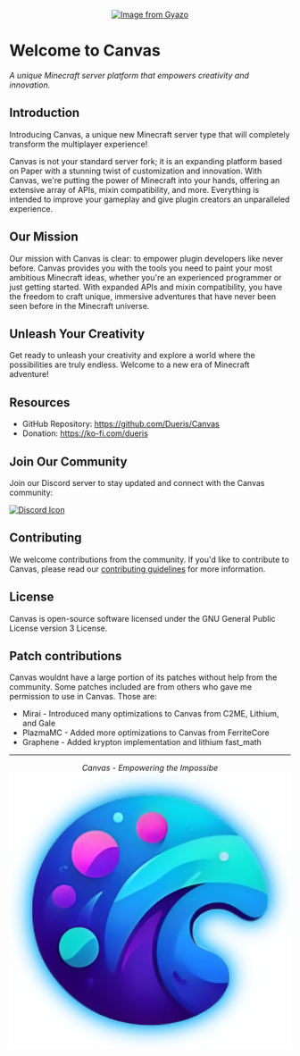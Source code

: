 <br>
<div align="center">
  <a href="https://gyazo.com/d7be938a9e911f14b106d5c8f1bf12b1"><img src="https://i.gyazo.com/d7be938a9e911f14b106d5c8f1bf12b1.png" alt="Image from Gyazo" width="620"/></a>
</div>
<!DOCTYPE html>
<html>
<body>
  <h1>Welcome to Canvas</h1>
  <p><em>A unique Minecraft server platform that empowers creativity and innovation.</em></p>

  <h2>Introduction</h2>

  <p>Introducing Canvas, a unique new Minecraft server type that will completely transform the multiplayer experience!</p>

  <p>Canvas is not your standard server fork; it is an expanding platform based on Paper with a stunning twist of customization and innovation. With Canvas, we're putting the power of Minecraft into your hands, offering an extensive array of APIs, mixin compatibility, and more. Everything is intended to improve your gameplay and give plugin creators an unparalleled experience.</p>

  <h2>Our Mission</h2>
  <p>Our mission with Canvas is clear: to empower plugin developers like never before. Canvas provides you with the tools you need to paint your most ambitious Minecraft ideas, whether you're an experienced programmer or just getting started. With expanded APIs and mixin compatibility, you have the freedom to craft unique, immersive adventures that have never been seen before in the Minecraft universe.</p>

  <h2>Unleash Your Creativity</h2>
  <p>Get ready to unleash your creativity and explore a world where the possibilities are truly endless. Welcome to a new era of Minecraft adventure!</p>

  <h2>Resources</h2>
  <ul>
    <li>GitHub Repository: <a href="https://github.com/Dueris/CanvasMC">https://github.com/Dueris/Canvas</a></li>
    <li>Donation: <a href="https://ko-fi.com/dueris">https://ko-fi.com/dueris</a></li>
  </ul>

  <h2>Join Our Community</h2>
  <p>Join our Discord server to stay updated and connect with the Canvas community:</p>
  <a href="https://discord.com/invite/hs7EYwWf4G"><img src="https://1000logos.net/wp-content/uploads/2021/06/Discord-logo-2015.png" alt="Discord Icon" width="250" height="150"></a>

  <h2>Contributing</h2>
  <p>We welcome contributions from the community. If you'd like to contribute to Canvas, please read our <a href="CONTRIBUTING.md">contributing guidelines</a> for more information.</p>

  <h2>License</h2>
  <p>Canvas is open-source software licensed under the GNU General Public License version 3 License</a>.</p>

  <h2>Patch contributions</h2>
  <p>Canvas wouldnt have a large portion of its patches without help from the community. Some patches included are from others who gave me permission to use in Canvas. Those are:</p>
  <ul>
    <li>Mirai - Introduced many optimizations to Canvas from C2ME, Lithium, and Gale</li>
    <li>PlazmaMC - Added more optimizations to Canvas from FerriteCore</li>
    <li>Graphene - Added krypton implementation and lithium fast_math</li>
  </ul>

<hr>
  <p align="center">
    <em>Canvas - Empowering the Impossibe</em>
    <br>
    <img src="canvas-logo.png" alt="Canvas Logo">
  </p>
</body>
</html>
